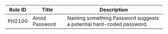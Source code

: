 | Rule ID | Title                                                | Description                                                  |
| ------- | ---------------------------------------------------- | ------------------------------------------------------------ |
| PH2100  | Avoid Password                                       | Naming something Password suggests a potential hard-coded password. |


